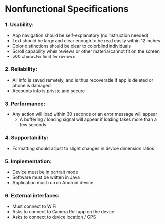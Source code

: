 # Nonfunctional Specifications

### 1. Usability:
* App navigation should be self-explanatory (no instruction needed)
* Text should be large and clear enough to be read easily within 12 inches
* Color distinctions should be clear to colorblind individuals
* Scroll capability when reviews or other material cannot fit on the screen
* 500 character limit for reviews

### 2. Reliability:
* All info is saved remotely, and is thus recoverable if app is deleted or phone is damaged
* Accounts info is private and secure

### 3. Performance:
* Any action will load within 30 seconds or an error message will appear
  * A buffering / loading signal will appear if loading takes more than a few seconds

### 4. Supportability:
* Formatting should adjust to slight changes in device dimension ratios

### 5. Implementation:
* Device must be in portrait mode
* Software must be written in Java
* Application must run on Android device

### 6. External interfaces:
* Must connect to WiFi
* Asks to connect to Camera Roll app on the device
* Asks to connect to device location / GPS